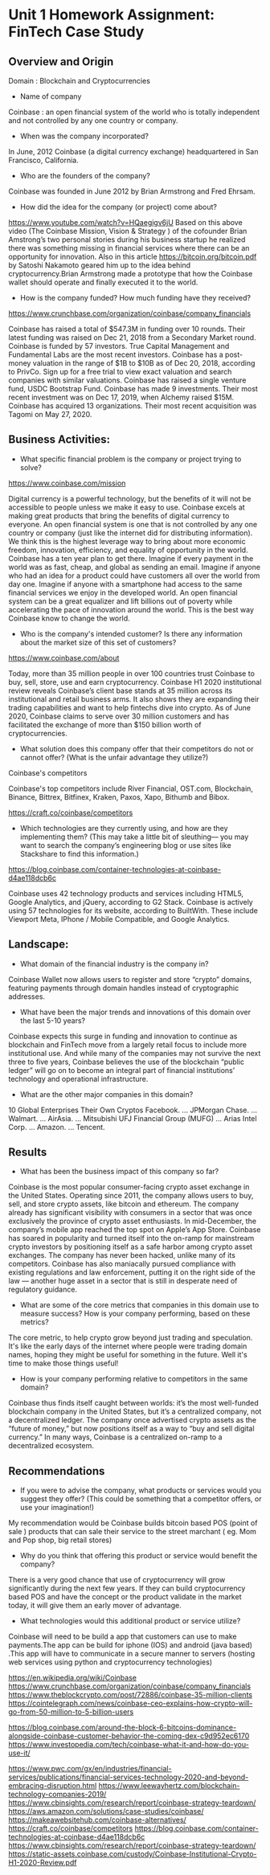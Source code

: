 # Unit 1 Homework Assignment: FinTech Case Study

## Overview and Origin 

Domain : Blockchain and Cryptocurrencies

* Name of company

Coinbase : an open financial system of the world who is totally independent and not controlled by any one country or company.


* When was the company incorporated?

In June, 2012 Coinbase  (a digital currency exchange) headquartered in San Francisco, California. 



* Who are the founders of the company?

Coinbase was founded in June 2012 by Brian Armstrong and Fred Ehrsam.

* How did the idea for the company (or project) come about?

https://www.youtube.com/watch?v=HQaegigv6jU
Based on this above video (The Coinbase Mission, Vision & Strategy
) of the cofounder Brian Amstrong’s two personal stories during his business startup he realized there was something missing in financial services where there can be an opportunity for innovation. Also in this article https://bitcoin.org/bitcoin.pdf by Satoshi Nakamoto geared him up to the idea behind cryptocurrency.Brian Armstrong made a prototype that how the Coinbase wallet should operate and finally executed it to the world.

* How is the company funded? How much funding have they received?

https://www.crunchbase.com/organization/coinbase/company_financials

Coinbase has raised a total of $547.3M in funding over 10 rounds. Their latest funding was raised on Dec 21, 2018 from a Secondary Market round.
Coinbase is funded by 57 investors. True Capital Management and Fundamental Labs are the most recent investors.
Coinbase has a post-money valuation in the range of $1B to $10B as of Dec 20, 2018, according to PrivCo. Sign up for a free trial to view exact valuation and search companies with similar valuations.
Coinbase has raised a single venture fund, USDC Bootstrap Fund.
Coinbase has made 9 investments. Their most recent investment was on Dec 17, 2019, when Alchemy raised $15M.
Coinbase has acquired 13 organizations. Their most recent acquisition was Tagomi on May 27, 2020.


## Business Activities:

* What specific financial problem is the company or project trying to solve?

https://www.coinbase.com/mission

Digital currency is a powerful technology, but the benefits of it will not be accessible to people unless we make it easy to use. Coinbase excels at making great products that bring the benefits of digital currency to everyone.
An open financial system is one that is not controlled by any one country or company (just like the internet did for distributing information). We think this is the highest leverage way to bring about more economic freedom, innovation, efficiency, and equality of opportunity in the world. Coinbase  has a ten year plan to get there.
Imagine if every payment in the world was as fast, cheap, and global as sending an email.
Imagine if anyone who had an idea for a product could have customers all over the world from day one.
Imagine if anyone with a smartphone had access to the same financial services we enjoy in the developed world.
An open financial system can be a great equalizer and lift billions out of poverty while accelerating the pace of innovation around the world. This is the best way Coinbase know to change the world.

* Who is the company's intended customer?  Is there any information about the market size of this set of customers?

https://www.coinbase.com/about

Today, more than 35 million people in over 100 countries trust Coinbase to buy, sell, store, use and earn cryptocurrency.
Coinbase H1 2020 institutional review reveals Coinbase’s client base stands at 35 million across its institutional and retail business arms.
It also shows they are expanding their trading capabilities and want to help fintechs dive into crypto.
As of June 2020, Coinbase claims to serve over 30 million customers and has facilitated the exchange of more than $150 billion worth of cryptocurrencies.


* What solution does this company offer that their competitors do not or cannot offer? (What is the unfair advantage they utilize?)

Coinbase's competitors

Coinbase's top competitors include River Financial, OST.com, Blockchain, Binance, Bittrex, Bitfinex, Kraken, Paxos, Xapo, Bithumb and Bibox.

https://craft.co/coinbase/competitors



* Which technologies are they currently using, and how are they implementing them? (This may take a little bit of sleuthing–– you may want to search the company’s engineering blog or use sites like Stackshare to find this information.)

https://blog.coinbase.com/container-technologies-at-coinbase-d4ae118dcb6c

Coinbase uses 42 technology products and services including HTML5, Google Analytics, and jQuery, according to G2 Stack.
Coinbase is actively using 57 technologies for its website, according to BuiltWith. These include Viewport Meta, IPhone / Mobile Compatible, and Google Analytics.



## Landscape:

* What domain of the financial industry is the company in?

Coinbase Wallet now allows users to register and store “crypto” domains, featuring payments through domain handles instead of cryptographic addresses.

* What have been the major trends and innovations of this domain over the last 5-10 years?

Coinbase expects this surge in funding and innovation to continue as blockchain and FinTech move from a largely retail focus to include more institutional use. And while many of the companies may not survive the next three to five years, Coinbase believes the use of the blockchain “public ledger” will go on to become an integral part of financial institutions’ technology and operational infrastructure.

* What are the other major companies in this domain?

10 Global Enterprises Their Own Cryptos
Facebook. ...
JPMorgan Chase. ...
Walmart. ...
AirAsia. ...
Mitsubishi UFJ Financial Group (MUFG) ...
Arias Intel Corp. ...
Amazon. ...
Tencent.



## Results

* What has been the business impact of this company so far?

Coinbase is the most popular consumer-facing crypto asset exchange in the United States. Operating since 2011, the company allows users to buy, sell, and store crypto assets, like bitcoin and ethereum.
The company already has significant visibility with consumers in a sector that was once exclusively the province of crypto asset enthusiasts. In mid-December, the company’s mobile app reached the top spot on Apple’s App Store.
Coinbase has soared in popularity and turned itself into the on-ramp for mainstream crypto investors by positioning itself as a safe harbor among crypto asset exchanges. The company has never been hacked, unlike many of its competitors. Coinbase has also maniacally pursued compliance with existing regulations and law enforcement, putting it on the right side of the law — another huge asset in a sector that is still in desperate need of regulatory guidance.

* What are some of the core metrics that companies in this domain use to measure success? How is your company performing, based on these metrics?

The core metric, to help crypto grow beyond just trading and speculation. It's like the early days of the internet where people were trading domain names, hoping they might be useful for something in the future. Well it's time to make those things useful!


* How is your company performing relative to competitors in the same domain?

Coinbase thus finds itself caught between worlds: it’s the most well-funded blockchain company in the United States, but it’s a centralized company, not a decentralized ledger. The company once advertised crypto assets as the “future of money,” but now positions itself as a way to “buy and sell digital currency.” In many ways, Coinbase is a centralized on-ramp to a decentralized ecosystem.

## Recommendations

* If you were to advise the company, what products or services would you suggest they offer? (This could be something that a competitor offers, or use your imagination!)

My recommendation would be Coinbase builds bitcoin based  POS (point of sale )  products that can sale their service to the street marchant ( eg. Mom and Pop shop, big retail stores)  

* Why do you think that offering this product or service would benefit the company?

There is a very good chance that use of cryptocurrency will grow significantly during the next few years. If they can build cryptocurrency based POS  and have the concept or the product validate in the market today, it will give them an early mover of advantage.

* What technologies would this additional product or service utilize?

Coinbase will need to be build a app that customers can use to make payments.The app can be build for iphone (IOS) and android (java based) .This app will have to communicate in a secure manner to servers (hosting web services using python and cryptocurrency technologies)







https://en.wikipedia.org/wiki/Coinbase
https://www.crunchbase.com/organization/coinbase/company_financials
https://www.theblockcrypto.com/post/72886/coinbase-35-million-clients
https://cointelegraph.com/news/coinbase-ceo-explains-how-crypto-will-go-from-50-million-to-5-billion-users

https://blog.coinbase.com/around-the-block-6-bitcoins-dominance-alongside-coinbase-customer-behavior-the-coming-dex-c9d952ec6170
https://www.investopedia.com/tech/coinbase-what-it-and-how-do-you-use-it/

https://www.pwc.com/gx/en/industries/financial-services/publications/financial-services-technology-2020-and-beyond-embracing-disruption.html
https://www.leewayhertz.com/blockchain-technology-companies-2019/
https://www.cbinsights.com/research/report/coinbase-strategy-teardown/
https://aws.amazon.com/solutions/case-studies/coinbase/
https://makeawebsitehub.com/coinbase-alternatives/
https://craft.co/coinbase/competitors
https://blog.coinbase.com/container-technologies-at-coinbase-d4ae118dcb6c
https://www.cbinsights.com/research/report/coinbase-strategy-teardown/
https://static-assets.coinbase.com/custody/Coinbase-Institutional-Crypto-H1-2020-Review.pdf


